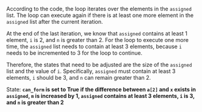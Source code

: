 According to the code, the loop iterates over the elements in the `assigned` list. The loop can execute again if there is at least one more element in the `assigned` list after the current iteration.

At the end of the last iteration, we know that `assigned` contains at least 1 element, `i` is 2, and `n` is greater than 2. For the loop to execute one more time, the `assigned` list needs to contain at least 3 elements, because `i` needs to be incremented to 3 for the loop to continue.

Therefore, the states that need to be adjusted are the size of the `assigned` list and the value of `i`. Specifically, `assigned` must contain at least 3 elements, `i` should be 3, and `n` can remain greater than 2.

State: **`can_form` is set to True if the difference between `a[2]` and `x` exists in `assigned`, `m` is increased by 1, `assigned` contains at least 3 elements, `i` is 3, and `n` is greater than 2**